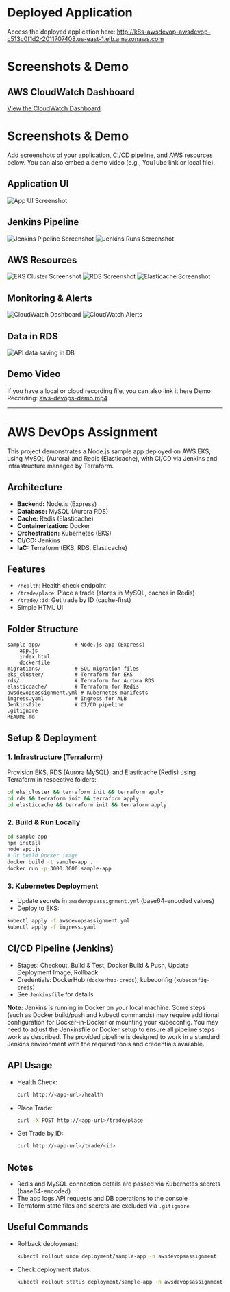 # Deployed Application

Access the deployed application here:
http://k8s-awsdevop-awsdevop-c513c0f1d2-2011707408.us-east-1.elb.amazonaws.com

# Screenshots & Demo

## AWS CloudWatch Dashboard
[View the CloudWatch Dashboard](https://cloudwatch.amazonaws.com/dashboard.html?dashboard=awsdevopsdashboard&context=eyJSIjoidXMtZWFzdC0xIiwiRCI6ImN3LWRiLTEwOTY0ODczNDM5NCIsIlUiOiJ1cy1lYXN0LTFfRkMzSlN0UkdGIiwiQyI6Ijc1Njk3czRldDEyZjB0c2xmdjY3b2ZsMnVwIiwiSSI6InVzLWVhc3QtMTo1MmRiOWNlNi05MDAxLTRmOGUtOGZlOS1mMmIxODQxZTFkY2EiLCJNIjoiUHVibGljIn0=)
# Screenshots & Demo

Add screenshots of your application, CI/CD pipeline, and AWS resources below. You can also embed a demo video (e.g., YouTube link or local file).

## Application UI
![App UI Screenshot](screenshots/app-ui.png)

## Jenkins Pipeline
![Jenkins Pipeline Screenshot](screenshots/jenkins-pipeline.png)
![Jenkins Runs Screenshot](screenshots/jenkins-pipeline-runs.png)




## AWS Resources
![EKS Cluster Screenshot](screenshots/eks-cluster.png)
![RDS Screenshot](screenshots/rds.png)
![Elasticache Screenshot](screenshots/elasticache.png)

## Monitoring & Alerts
![CloudWatch Dashboard](screenshots/dashboard.png)
![CloudWatch Alerts](screenshots/alerts.png)

## Data in RDS
![API data saving in DB](screenshots/dataindb.png)


## Demo Video

If you have a local or cloud recording file, you can also link it here
Demo Recording: [aws-devops-demo.mp4](screenrecording.mp4)


---
# AWS DevOps Assignment

This project demonstrates a Node.js sample app deployed on AWS EKS, using MySQL (Aurora) and Redis (Elasticache), with CI/CD via Jenkins and infrastructure managed by Terraform.

## Architecture
- **Backend:** Node.js (Express)
- **Database:** MySQL (Aurora RDS)
- **Cache:** Redis (Elasticache)
- **Containerization:** Docker
- **Orchestration:** Kubernetes (EKS)
- **CI/CD:** Jenkins
- **IaC:** Terraform (EKS, RDS, Elasticache)

## Features
- `/health`: Health check endpoint
- `/trade/place`: Place a trade (stores in MySQL, caches in Redis)
- `/trade/:id`: Get trade by ID (cache-first)
- Simple HTML UI

## Folder Structure
```
sample-app/           # Node.js app (Express)
	app.js
	index.html
	dockerfile
migrations/           # SQL migration files
eks_cluster/          # Terraform for EKS
rds/                  # Terraform for Aurora RDS
elasticcache/         # Terraform for Redis
awsdevopsassignment.yml # Kubernetes manifests
ingress.yaml          # Ingress for ALB
Jenkinsfile           # CI/CD pipeline
.gitignore
README.md
```

## Setup & Deployment

### 1. Infrastructure (Terraform)
Provision EKS, RDS (Aurora MySQL), and Elasticache (Redis) using Terraform in respective folders:
```sh
cd eks_cluster && terraform init && terraform apply
cd rds && terraform init && terraform apply
cd elasticcache && terraform init && terraform apply
```

### 2. Build & Run Locally
```sh
cd sample-app
npm install
node app.js
# Or build Docker image
docker build -t sample-app .
docker run -p 3000:3000 sample-app
```

### 3. Kubernetes Deployment
- Update secrets in `awsdevopsassignment.yml` (base64-encoded values)
- Deploy to EKS:
```sh
kubectl apply -f awsdevopsassignment.yml
kubectl apply -f ingress.yaml
```


## CI/CD Pipeline (Jenkins)
- Stages: Checkout, Build & Test, Docker Build & Push, Update Deployment Image, Rollback
- Credentials: DockerHub (`dockerhub-creds`), kubeconfig (`kubeconfig-creds`)
- See `Jenkinsfile` for details

**Note:** Jenkins is running in Docker on your local machine. Some steps (such as Docker build/push and kubectl commands) may require additional configuration for Docker-in-Docker or mounting your kubeconfig. You may need to adjust the Jenkinsfile or Docker setup to ensure all pipeline steps work as described. The provided pipeline is designed to work in a standard Jenkins environment with the required tools and credentials available.

## API Usage
- Health Check:
	```sh
	curl http://<app-url>/health
	```
- Place Trade:
	```sh
	curl -X POST http://<app-url>/trade/place
	```
- Get Trade by ID:
	```sh
	curl http://<app-url>/trade/<id>
	```

## Notes
- Redis and MySQL connection details are passed via Kubernetes secrets (base64-encoded)
- The app logs API requests and DB operations to the console
- Terraform state files and secrets are excluded via `.gitignore`

## Useful Commands
- Rollback deployment:
	```sh
	kubectl rollout undo deployment/sample-app -n awsdevopsassignment
	```
- Check deployment status:
	```sh
	kubectl rollout status deployment/sample-app -n awsdevopsassignment
	```